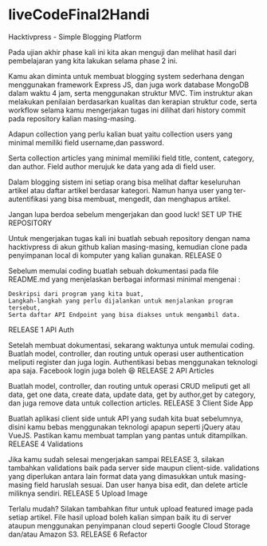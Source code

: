 # liveCodeFinal2Handi

Hacktivpress - Simple Blogging Platform

Pada ujian akhir phase kali ini kita akan menguji dan melihat hasil dari pembelajaran yang kita lakukan selama phase 2 ini.

Kamu akan diminta untuk membuat blogging system sederhana dengan menggunakan framework Express JS, dan juga work database MongoDB dalam waktu 4 jam, serta menggunakan struktur MVC. Tim instruktur akan melakukan penilaian berdasarkan kualitas dan kerapian struktur code, serta workflow selama kamu mengerjakan tugas ini dilihat dari history commit pada repository kalian masing-masing.

Adapun collection yang perlu kalian buat yaitu collection users yang minimal memiliki field username,dan password.

Serta collection articles yang minimal memiliki field title, content, category, dan author. Field author merujuk ke data yang ada di field user.

Dalam blogging sistem ini setiap orang bisa melihat daftar keseluruhan artikel atau daftar artikel berdasar kategori. Namun hanya user yang ter-autentifikasi yang bisa membuat, mengedit, dan menghapus artikel.

Jangan lupa berdoa sebelum mengerjakan dan good luck!
SET UP THE REPOSITORY

Untuk mengerjakan tugas kali ini buatlah sebuah repository dengan nama hacktivpress di akun github kalian masing-masing, kemudian clone pada penyimpanan local di komputer yang kalian gunakan.
RELEASE 0

Sebelum memulai coding buatlah sebuah dokumentasi pada file README.md yang menjelaskan berbagai informasi minimal mengenai :

    Deskripsi dari program yang kita buat,
    Langkah-langkah yang perlu dijalankan untuk menjalankan program tersebut,
    Serta daftar API Endpoint yang bisa diakses untuk mengambil data.

RELEASE 1 API Auth

Setelah membuat dokumentasi, sekarang waktunya untuk memulai coding. Buatlah model, controller, dan routing untuk operasi user authentication meliputi register dan juga login. Authentikasi bebas menggunakan teknologi apa saja. Facebook login juga boleh 😆
RELEASE 2 API Articles

Buatlah model, controller, dan routing untuk operasi CRUD meliputi get all data, get one data, create data, update data, get by author,get by category, dan juga remove data untuk collection articles.
RELEASE 3 Client Side App

Buatlah aplikasi client side untuk API yang sudah kita buat sebelumnya, disini kamu bebas menggunakan teknologi apapun seperti jQuery atau VueJS. Pastikan kamu membuat tamplan yang pantas untuk ditampilkan.
RELEASE 4 Validations

Jika kamu sudah selesai mengerjakan sampai RELEASE 3, silakan tambahkan validations baik pada server side maupun client-side. validations yang diperlukan antara lain format data yang dimasukkan untuk masing-masing field haruslah sesuai. Dan user hanya bisa edit, dan delete article miliknya sendiri.
RELEASE 5 Upload Image

Terlalu mudah? Silakan tambahkan fitur untuk upload featured image pada setiap artikel. File hasil upload boleh kalian simpan baik itu di server ataupun menggunakan penyimpanan cloud seperti Google Cloud Storage dan/atau Amazon S3.
RELEASE 6 Refactor
